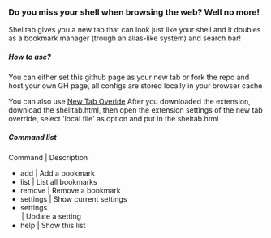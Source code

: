 ### Do you miss your shell when browsing the web? Well no more!
Shelltab gives you a new tab that can look just like your shell and it doubles as a bookmark manager (trough an alias-like system) and search bar!

##### How to use?
You can either set this github page as your new tab or fork the repo and host your own GH page, all configs are stored locally in your browser cache

You can also use [New Tab Overide](https://addons.mozilla.org/en-US/firefox/addon/new-tab-override/)
After you downloaded the extension, download the shelltab.html, then open the extension settings of the new tab override, select 'local file' as option and put in the sheltab.html
##### Command list

Command | Description

- add <alias> <url> | Add a bookmark
- list | List all bookmarks
- remove <alias> | Remove a bookmark
- settings | Show current settings
- settings <option> <value> | Update a setting
- help | Show this list
